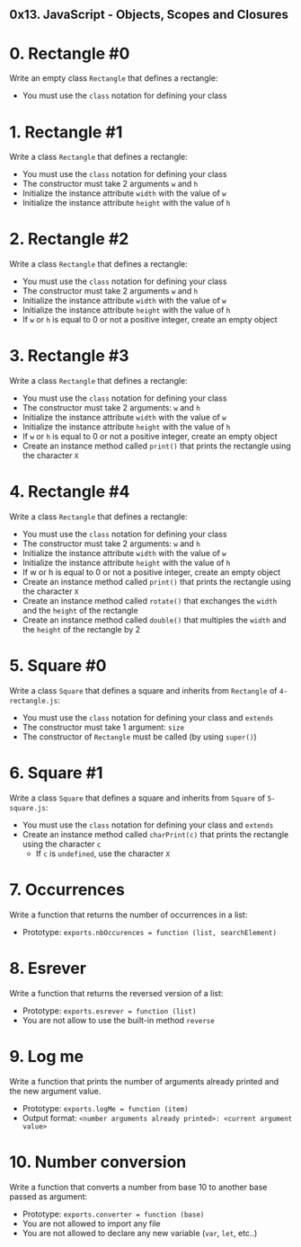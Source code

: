 ##  0x13. JavaScript - Objects, Scopes and Closures


#   0. Rectangle #0

Write an empty class `Rectangle` that defines a rectangle:

*   You must use the `class` notation for defining your class



#   1. Rectangle #1

Write a class `Rectangle` that defines a rectangle:

*   You must use the `class` notation for defining your class
*   The constructor must take 2 arguments `w` and `h`
*   Initialize the instance attribute `width` with the value of `w`
*   Initialize the instance attribute `height` with the value of `h`



#   2. Rectangle #2

Write a class `Rectangle` that defines a rectangle:

*   You must use the `class` notation for defining your class
*   The constructor must take 2 arguments `w` and `h`
*   Initialize the instance attribute `width` with the value of `w`
*   Initialize the instance attribute `height` with the value of `h`
*   If `w` or `h` is equal to 0 or not a positive integer, create an empty object



#   3. Rectangle #3

Write a class `Rectangle` that defines a rectangle:

*   You must use the `class` notation for defining your class
*   The constructor must take 2 arguments: `w` and `h`
*   Initialize the instance attribute `width` with the value of `w`
*   Initialize the instance attribute `height` with the value of `h`
*   If `w` or `h` is equal to 0 or not a positive integer, create an empty object
*   Create an instance method called `print()` that prints the rectangle using the character `X`



#   4. Rectangle #4

Write a class `Rectangle` that defines a rectangle:

*   You must use the `class` notation for defining your class
*   The constructor must take 2 arguments: `w` and `h`
*   Initialize the instance attribute `width` with the value of `w`
*   Initialize the instance attribute `height` with the value of `h`
*   If w or h is equal to 0 or not a positive integer, create an empty object
*   Create an instance method called `print()` that prints the rectangle using the character `X`
*   Create an instance method called `rotate()` that exchanges the `width` and the `height` of the rectangle
*   Create an instance method called `double()` that multiples the `width` and the `height` of the rectangle by 2



#   5. Square #0

Write a class `Square` that defines a square and inherits from `Rectangle` of `4-rectangle.js`:

*   You must use the `class` notation for defining your class and `extends`
*   The constructor must take 1 argument: `size`
*   The constructor of `Rectangle` must be called (by using `super()`)



#   6. Square #1

Write a class `Square` that defines a square and inherits from `Square` of `5-square.js`:

*   You must use the `class` notation for defining your class and `extends`
*   Create an instance method called `charPrint(c)` that prints the rectangle using the character `c`
    -   If `c` is `undefined`, use the character `X`



#   7. Occurrences

Write a function that returns the number of occurrences in a list:

*   Prototype: `exports.nbOccurences = function (list, searchElement)`



#   8. Esrever

Write a function that returns the reversed version of a list:

*   Prototype: `exports.esrever = function (list)`
*   You are not allow to use the built-in method `reverse`



#   9. Log me

Write a function that prints the number of arguments already printed and the new argument value.

*   Prototype: `exports.logMe = function (item)`
*   Output format: `<number arguments already printed>: <current argument value>`



#   10. Number conversion

Write a function that converts a number from base 10 to another base passed as argument:

*   Prototype: `exports.converter = function (base)`
*   You are not allowed to import any file
*   You are not allowed to declare any new variable (`var`, `let`, etc..)
